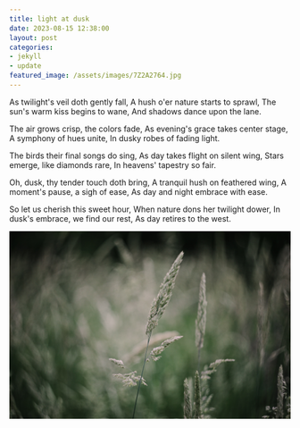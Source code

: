 ```yaml
---
title: light at dusk
date: 2023-08-15 12:38:00
layout: post
categories:
- jekyll
- update
featured_image: /assets/images/7Z2A2764.jpg
---
```

As twilight's veil doth gently fall,
A hush o'er nature starts to sprawl,
The sun's warm kiss begins to wane,
And shadows dance upon the lane.

The air grows crisp, the colors fade,
As evening's grace takes center stage,
A symphony of hues unite,
In dusky robes of fading light.

The birds their final songs do sing,
As day takes flight on silent wing,
Stars emerge, like diamonds rare,
In heavens' tapestry so fair.

Oh, dusk, thy tender touch doth bring,
A tranquil hush on feathered wing,
A moment's pause, a sigh of ease,
As day and night embrace with ease.

So let us cherish this sweet hour,
When nature dons her twilight dower,
In dusk's embrace, we find our rest,
As day retires to the west.

![7Z2A2764.jpg](/assets/images/7Z2A2764.jpg)